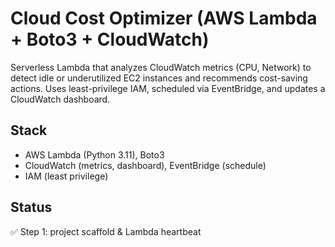 # Cloud Cost Optimizer (AWS Lambda + Boto3 + CloudWatch)

Serverless Lambda that analyzes CloudWatch metrics (CPU, Network) to detect idle or underutilized EC2 instances and recommends cost-saving actions. Uses least-privilege IAM, scheduled via EventBridge, and updates a CloudWatch dashboard.

## Stack
- AWS Lambda (Python 3.11), Boto3
- CloudWatch (metrics, dashboard), EventBridge (schedule)
- IAM (least privilege)

## Status
✅ Step 1: project scaffold & Lambda heartbeat
